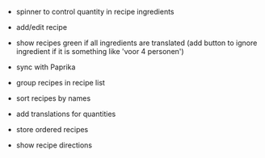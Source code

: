 - spinner to control quantity in recipe ingredients
- add/edit recipe
- show recipes green if all ingredients are translated (add button to ignore ingredient if it is something like 'voor 4 personen')
- sync with Paprika
- group recipes in recipe list
- sort recipes by names

- add translations for quantities
- store ordered recipes

- show recipe directions
